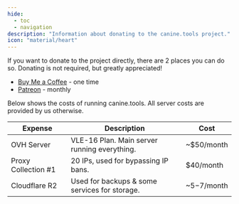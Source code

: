 ```yaml
---
hide:
  - toc
  - navigation
description: "Information about donating to the canine.tools project."
icon: "material/heart"
---
```


If you want to donate to the project directly, there are 2 places you can do so. Donating is not required, but greatly appreciated!

* [Buy Me a Coffee](https://buymeacoffee.com/canine.tools) - one time
* [Patreon](https://patreon.com/caninetools) - monthly

Below shows the costs of running canine.tools. All server costs are provided by us otherwise.

|Expense|Description|Cost|
|---|---|---|
|OVH Server|VLE-16 Plan. Main server running everything.|~$50/month|
|Proxy Collection #1|20 IPs, used for bypassing IP bans.|$40/month|
|Cloudflare R2|Used for backups & some services for storage.|~$5-$7/month|